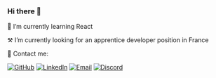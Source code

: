 ### Hi there 👋

🌱 I’m currently learning React

⚒️ I’m currently looking for an apprentice developer position in France

🦜 Contact me:

[![GitHub](https://img.shields.io/badge/GitHub--_.svg?style=social&logo=GitHub)](https://github.com/AleksArnau) [![LinkedIn](https://img.shields.io/badge/LinkedIn--_.svg?style=social&logo=linkedin)](https://www.linkedin.com/in/aleksarnau) [![Email](https://img.shields.io/badge/Email--_.svg?style=social&logo=Gmail)](mailto:aleksandar96hotmail.fr) [![Discord](https://img.shields.io/badge/Choveck%236619--_.svg?style=social&logo=Discord)](#)

<!--
**AleksArnau/AleksArnau** is a ✨ _special_ ✨ repository because its `README.md` (this file) appears on your GitHub profile.

Here are some ideas to get you started:

- 🔭 I’m currently working on ...
- 🌱 I’m currently learning ...
- 👯 I’m looking to collaborate on ...
- 🤔 I’m looking for help with ...
- 💬 Ask me about ...
- 📫 How to reach me: ...
- 😄 Pronouns: ...
- ⚡ Fun fact: ...
-->
